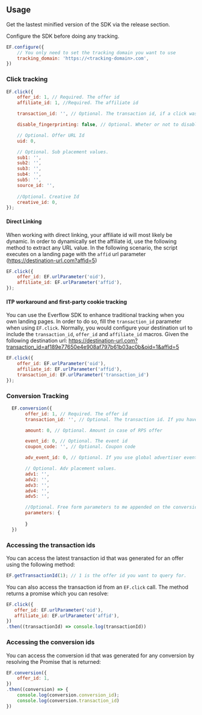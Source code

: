 ## Usage

Get the lastest minified version of the SDK via the release section.

Configure the SDK before doing any tracking.

```javascript
EF.configure({
    // You only need to set the tracking domain you want to use
    tracking_domain: 'https://<tracking-domain>.com',
})
```

### Click tracking

```javascript
EF.click({
    offer_id: 1, // Required. The offer id
    affiliate_id: 1, //Required. The affiliate id

    transaction_id: '', // Optional. The transaction id, if a click was already generated. Used to enhance regular tracking and store a first party cookie.

    disable_fingerprinting: false, // Optional. Wheter or not to disable browser fingerprinting used enhance user tracking. Defaults to false

    // Optional. Offer URL Id
    uid: 0,

    // Optional. Sub placement values.
    sub1: '',
    sub2: '',
    sub3: '',
    sub4: '',
    sub5: '',
    source_id: '',
    
    //Optional. Creative Id
    creative_id: 0,
});
```

#### Direct Linking

When working with direct linking, your affiliate id will most likely be dynamic. In order to dynamically set the affiliate id, use the following method to extract any URL value. In the following scenario, the script executes on a landing page with the `affid` url parameter (https://destination-url.com?affid=5)

```javascript
EF.click({
    offer_id: EF.urlParameter('oid'), 
    affiliate_id: EF.urlParameter('affid'), 
});
```

#### ITP workaround and first-party cookie tracking

You can use the Everflow SDK to enhance traditional tracking when you own landing pages. In order to do so, fill the `transaction_id` parameter when using `EF.click`. Normally, you would configure your destination url to include the `transaction_id`, `offer_id` and `affiliate_id` macros. Given the following destination url: https://destination-url.com?transaction_id=af189e77650e4e908af797b61b03ac0b&oid=1&affid=5

```javascript
EF.click({
    offer_id: EF.urlParameter('oid'), 
    affiliate_id: EF.urlParameter('affid'),
    transaction_id: EF.urlParameter('transaction_id')
});
```

### Conversion Tracking

 ```javascript
   EF.conversion({
        offer_id: 1, // Required. The offer id
        transaction_id: '', // Optional. The transaction id. If you have access to it, otherwise the SDK tries to locate one for the current user.

        amount: 0, // Optional. Amount in case of RPS offer

        event_id: 0, // Optional. The event id
        coupon_code: '', // Optional. Coupon code

        adv_event_id: 0, // Optional. If you use global advertiser events

        // Optional. Adv placement values.
        adv1: '',
        adv2: '',
        adv3: '',
        adv4: '',
        adv5: '',

        //Optional. Free form parameters to me appended on the conversion URL
        parameters: {
            
        }
   })
 ```
 
 ### Accessing the transaction ids
 
 You can access the latest transaction id that was generated for an offer using the following method:
 
 ```javascript
 EF.getTransactionId(1); // 1 is the offer id you want to query for.
 ```
 
 You can also access the transaction id from an `EF.click` call. The method returns a promise which you can resolve:
 
 ```javascript
 EF.click({
    offer_id: EF.urlParameter('oid'), 
    affiliate_id: EF.urlParameter('affid'),
 })
 .then((transactionId) => console.log(transactionId))
 ```

### Accessing the conversion ids

You can access the conversion id that was generated for any conversion by resolving the Promise that is returned:

```javascript
EF.conversion({
    offer_id: 1,
})
.then((conversion) => {
    console.log(conversion.conversion_id);
    console.log(conversion.transaction_id)
})
```
